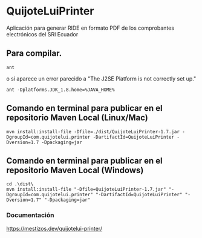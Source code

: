 # QuijoteLuiPrinter
Aplicación para generar RIDE en formato PDF de los comprobantes electrónicos del SRI Ecuador

## Para compilar.
```
ant
```
o si aparece un error parecido a "The J2SE Platform is not correctly set up."
```
ant -Dplatforms.JDK_1.8.home=%JAVA_HOME%
```
## Comando en terminal para publicar en el repositorio Maven Local (Linux/Mac)
```
mvn install:install-file -Dfile=./dist/QuijoteLuiPrinter-1.7.jar -DgroupId=com.quijotelui.printer -DartifactId=QuijoteLuiPrinter -Dversion=1.7 -Dpackaging=jar
```
## Comando en terminal para publicar en el repositorio Maven Local (Windows)
```
cd .\dist\
mvn install:install-file "-Dfile=QuijoteLuiPrinter-1.7.jar" "-DgroupId=com.quijotelui.printer" "-DartifactId=QuijoteLuiPrinter" "-Dversion=1.7" "-Dpackaging=jar"
```
### Documentación
https://mestizos.dev/quijotelui-printer/
